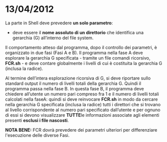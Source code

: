 # 13/04/2012
La parte in Shell deve prevedere **un solo parametro**:
- deve essere il **nome assoluto di un direttorio** che identifica una gerarchia (G) all’interno del file system.

Il comportamento atteso dal programma, dopo il controllo dei parametri, è organizzato in due fasi (Fasi A e B).
Il programma nella fase A deve esplorare la gerarchia G specificata - tramite un file comandi ricorsivo, **FCR.sh** - e
deve contare globalmente i livelli di cui è costituita la gerarchia G (inclusa la radice).

Al termine dell’intera esplorazione ricorsiva di G, si deve riportare sullo standard output il numero di livelli
totali della gerarchia G. Quindi il programma passa nella fase B. In questa fase B, il programma deve chiedere
all’utente un numero pari compreso fra 1 e il numero di livelli totali calcolati nella faseA: quindi si deve
reinvocare **FCR.sh** in modo da cercare nella gerarchia G specificata (inclusa la radice) tutti i direttori che si trovano
al livello corrispondente al numero pari specificato dall’utente e per ognuno di essi si devono visualizzare
**TUTTE**le informazioni associate agli elementi presenti **esclusi i file nascosti**.

**NOTA BENE:** FCR dovrà prevedere dei parametri ulteriori per differenziare l'esecuzione delle diverse Fasi.